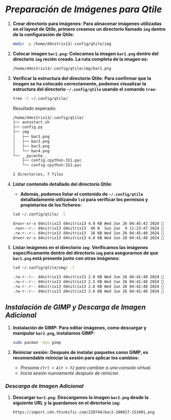 <!-- Autor: Daniel Benjamin Perez Morales -->
<!-- GitHub: https://github.com/DanielBenjaminPerezMoralesDev13 -->
<!-- Gitlab: https://gitlab.com/DanielBenjaminPerezMoralesDev13 -->
<!-- Correo electrónico: danielperezdev@proton.me -->

# ***Preparación de Imágenes para Qtile***

1. **Crear directorio para imágenes:**
   **Para almacenar imágenes utilizadas en el layout de Qtile, primero creamos un directorio llamado `img` dentro de la configuración de Qtile:**

   ```bash
   mkdir -p /home/d4nitrix13/.config/qtile/img
   ```

2. **Colocar imagen `bar1.png`:**
   **Colocamos la imagen `bar1.png` dentro del directorio `img` recién creado. La ruta completa de la imagen es:**

   ```bash
   /home/d4nitrix13/.config/qtile/img/bar1.png
   ```

3. **Verificar la estructura del directorio Qtile:**
   **Para confirmar que la imagen se ha colocado correctamente, podemos visualizar la estructura del directorio `~/.config/qtile` usando el comando `tree`:**

   ```bash
   tree -C ~/.config/qtile/
   ```

   Resultado esperado:

   ```bash
   /home/d4nitrix13/.config/qtile/
   ├── autostart.sh
   ├── config.py
   ├── img
   │   ├── bar1.png
   │   ├── bar2.png
   │   ├── bar3.png
   │   └── bar4.png
   └── __pycache__
       ├── config.cpython-311.pyc
       └── config.cpython-312.pyc

   2 directories, 7 files
   ```

4. **Listar contenido detallado del directorio Qtile:**
   - **Además, podemos listar el contenido de `~/.config/qtile` detalladamente utilizando `lsd` para verificar los permisos y propietarios de los ficheros:**

   ```bash
   lsd ~/.config/qtile/ -l
   ```

   ```bash
   drwxr-xr-x d4nitrix13 d4nitrix13 4.0 KB Wed Jun 26 04:45:42 2024  __pycache__
   .rwxr--r-- d4nitrix13 d4nitrix13  40 B  Sun Jun  9 11:23:47 2024  autostart.sh
   .rw-r--r-- d4nitrix13 d4nitrix13  16 KB Wed Jun 26 04:45:40 2024  config.py
   drwxr-xr-x d4nitrix13 d4nitrix13 4.0 KB Wed Jun 26 04:41:48 2024  img
   ```

5. **Listar imágenes en el directorio `img`:**
   **Verificamos las imágenes específicamente dentro del directorio `img` para asegurarnos de que `bar1.png` está presente junto con otras imágenes:**

   ```bash
   lsd ~/.config/qtile/img/ -l
   ```

   ```bash
   .rw-r--r-- d4nitrix13 d4nitrix13 2.8 KB Wed Jun 26 04:41:48 2024  bar1.png
   .rw-r--r-- d4nitrix13 d4nitrix13 2.5 KB Wed Jun 26 04:41:48 2024  bar2.png
   .rw-r--r-- d4nitrix13 d4nitrix13 2.6 KB Wed Jun 26 04:41:48 2024  bar3.png
   .rw-r--r-- d4nitrix13 d4nitrix13 3.6 KB Wed Jun 26 04:41:48 2024  bar4.png
   ```

## ***Instalación de GIMP y Descarga de Imagen Adicional***

1. **Instalación de GIMP:**
   **Para editar imágenes, como descargar y manipular `bar2.png`, instalamos GIMP:**

   ```bash
   sudo pacman -Syu gimp
   ```

2. **Reiniciar sesión:**
   **Después de instalar paquetes como GIMP, es recomendable reiniciar la sesión para aplicar los cambios:**
   - *Presiona `Ctrl + Alt + F2` para cambiar a una consola virtual.*
   - *Inicia sesión nuevamente después de reiniciar.*

### ***Descarga de Imagen Adicional***

1. **Descargar `bar2.png`:**
   **Descargamos la imagen `bar2.png` desde la siguiente URL y la guardamos en el directorio `img`:**

   ```text
   https://import.cdn.thinkific.com/220744/bar2-200817-151001.png
   ```
